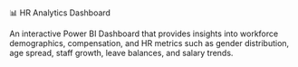 📊 HR Analytics Dashboard

An interactive Power BI Dashboard that provides insights into workforce demographics, compensation, and HR metrics such as gender distribution, age spread, staff growth, leave balances, and salary trends.
